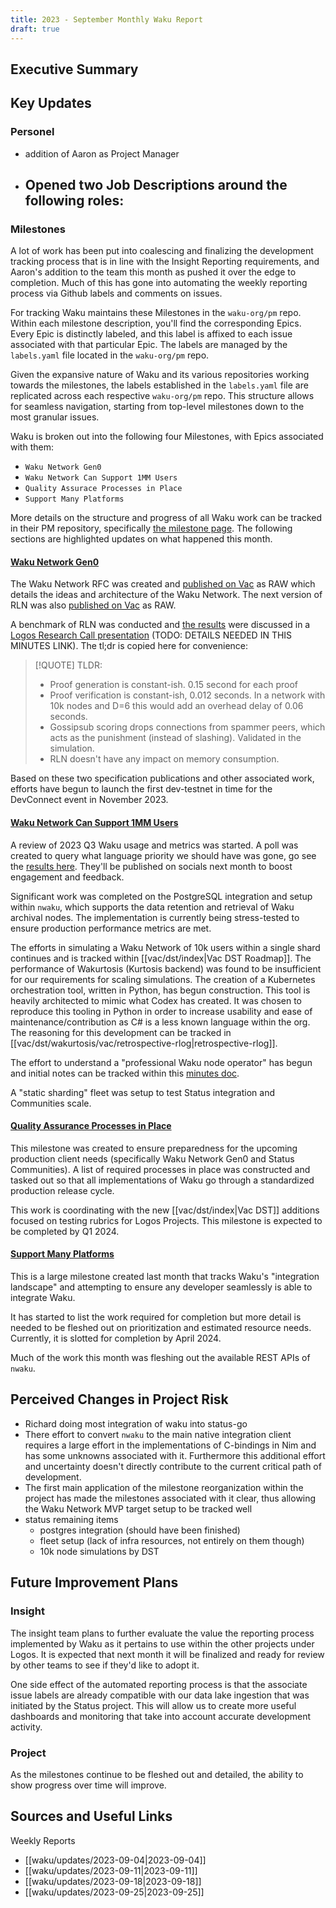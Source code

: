 ```yaml
---
title: 2023 - September Monthly Waku Report
draft: true
---
```

## Executive Summary


## Key Updates

### Personel
- addition of Aaron as Project Manager
- Opened two Job Descriptions around the following roles:
	- 

### Milestones
A lot of work has been put into coalescing and finalizing the development tracking process that is in line with the Insight Reporting requirements, and Aaron's addition to the team this month as pushed it over the edge to completion. Much of this has gone into automating the weekly reporting process via Github labels and comments on issues. 

For tracking Waku maintains these Milestones in the `waku-org/pm` repo. Within each milestone description, you'll find the corresponding Epics. Every Epic is distinctly labeled, and this label is affixed to each issue associated with that particular Epic. The labels are managed by the `labels.yaml` file located in the `waku-org/pm` repo. 

Given the expansive nature of Waku and its various repositories working towards the milestones, the labels established in the `labels.yaml` file are replicated across each respective `waku-org/pm` repo. This structure allows for seamless navigation, starting from top-level milestones down to the most granular issues.

Waku is broken out into the following four Milestones, with Epics associated with them:
- `Waku Network Gen0`
- `Waku Network Can Support 1MM Users`
- `Quality Assurace Processes in Place`
- `Support Many Platforms`

More details on the structure and progress of all Waku work can be tracked in their PM repository, specifically [the milestone page](https://github.com/waku-org/pm/milestones). The following sections are highlighted updates on what happened this month.

#### [Waku Network Gen0](https://github.com/waku-org/pm/issues/50)
The Waku Network RFC was created and [published on Vac](https://rfc.vac.dev/spec/64/) as RAW which details the ideas and architecture of the Waku Network. The next version of RLN was also [published on Vac](https://rfc.vac.dev/spec/58/) as RAW.

A benchmark of RLN was conducted and [the results](https://github.com/waku-org/research/issues/23) were discussed in a [Logos Research Call presentation](https://minutes.logos.co/logos/logos-research-call-notes#september-27) (TODO: DETAILS NEEDED IN THIS MINUTES LINK). The tl;dr is copied here for convenience:

> [!QUOTE] TLDR:
>
>
>- Proof generation is constant-ish. 0.15 second for each proof
>- Proof verification is constant-ish, 0.012 seconds. In a network with 10k nodes and D=6 this would add an overhead delay of 0.06 seconds.
>- Gossipsub scoring drops connections from spammer peers, which acts as the punishment (instead of slashing). Validated in the simulation.
>- RLN doesn't have any impact on memory consumption.

Based on these two specification publications and other associated work, efforts have begun to launch the first dev-testnet in time for the DevConnect event in November 2023.

#### [Waku Network Can Support 1MM Users](https://github.com/waku-org/pm/issues/83)
A review of 2023 Q3 Waku usage and metrics was started. A poll was created to query what language priority we should have was gone, go see the [results here](). They'll be published on socials next month to boost engagement and feedback. 

Significant work was completed on the PostgreSQL integration and setup within `nwaku`, which supports the data retention and retrieval of Waku archival nodes. The implementation is currently being stress-tested to ensure production performance metrics are met. 

The efforts in simulating a Waku Network of 10k users within a single shard continues and is tracked within [[vac/dst/index|Vac DST Roadmap]]. The performance of Wakurtosis (Kurtosis backend) was found to be insufficient for our requirements for scaling simulations. The creation of a Kubernetes orchestration tool, written in Python, has begun construction. This tool is heavily architected to mimic what Codex has created. It was chosen to reproduce this tooling in Python in order to increase usability and ease of maintenance/contribution as C# is a less known language within the org. The reasoning for this development can be tracked in [[vac/dst/wakurtosis/vac/retrospective-rlog|retrospective-rlog]].

The effort to understand a "professional Waku node operator" has begun and initial notes can be tracked within this [minutes doc](https://notes.status.im/node-operators-meeting). 

A "static sharding" fleet was setup to test Status integration and Communities scale. 
#### [Quality Assurance Processes in Place](https://github.com/waku-org/pm/issues/73)
This milestone was created to ensure preparedness for the upcoming production client needs (specifically Waku Network Gen0 and Status Communities). A list of required processes in place was constructed and tasked out so that all implementations of Waku go through a standardized production release cycle. 

This work is coordinating with the new [[vac/dst/index|Vac DST]] additions focused on testing rubrics for Logos Projects. This milestone is expected to be completed by Q1 2024. 
#### [Support Many Platforms](https://github.com/waku-org/pm/issues/42)
This is a large milestone created last month that tracks Waku's "integration landscape" and attempting to ensure any developer seamlessly is able to integrate Waku. 

It has started to list the work required for completion but more detail is needed to be fleshed out on prioritization and estimated resource needs. Currently, it is slotted for completion by April 2024. 

Much of the work this month was fleshing out the available REST APIs of `nwaku`. 


## Perceived Changes in Project Risk
- Richard doing most integration of waku into status-go
- There effort to convert `nwaku` to the main native integration client requires a large effort in the implementations of C-bindings in Nim and has some unknowns associated with it. Furthermore this additional effort and uncertainty doesn't directly contribute to the current critical path of development. 
- The first main application of the milestone reorganization within the project has made the milestones associated with it clear, thus allowing the Waku Network MVP target setup to be tracked well
- status remaining items
	- postgres integration (should have been finished)
	- fleet setup (lack of infra resources, not entirely on them though)
	- 10k node simulations by DST 

## Future Improvement Plans
### Insight
The insight team plans to further evaluate the value the reporting process implemented by Waku as it pertains to use within the other projects under Logos. It is expected that next month it will be finalized and ready for review by other teams to see if they'd like to adopt it. 

One side effect of the automated reporting process is that the associate issue labels are already compatible with our data lake ingestion that was initiated by the Status project. This will allow us to create more useful dashboards and monitoring that take into account accurate development activity. 

### Project
As the milestones continue to be fleshed out and detailed, the ability to show progress over time will improve. 

## Sources and Useful Links
Weekly Reports
- [[waku/updates/2023-09-04|2023-09-04]]
- [[waku/updates/2023-09-11|2023-09-11]]
- [[waku/updates/2023-09-18|2023-09-18]]
- [[waku/updates/2023-09-25|2023-09-25]]
